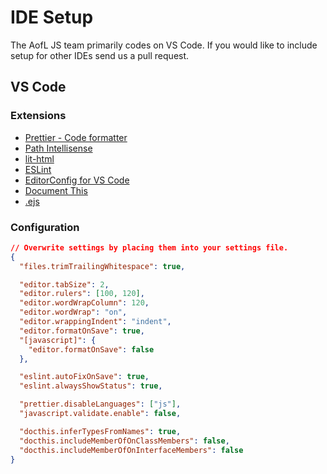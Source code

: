 # IDE Setup

The AofL JS team primarily codes on VS Code. If you would like to include setup for other IDEs send us a pull request.

## VS Code

### Extensions

- [Prettier - Code formatter](https://marketplace.visualstudio.com/items?itemName=esbenp.prettier-vscode)
- [Path Intellisense](https://marketplace.visualstudio.com/items?itemName=christian-kohler.path-intellisense)
- [lit-html](https://marketplace.visualstudio.com/items?itemName=bierner.lit-html)
- [ESLint](https://marketplace.visualstudio.com/items?itemName=dbaeumer.vscode-eslint)
- [EditorConfig for VS Code](https://marketplace.visualstudio.com/items?itemName=EditorConfig.EditorConfig)
- [Document This](https://marketplace.visualstudio.com/items?itemName=joelday.docthis)
- [.ejs](https://marketplace.visualstudio.com/items?itemName=QassimFarid.ejs-language-support)

### Configuration

```json
// Overwrite settings by placing them into your settings file.
{
  "files.trimTrailingWhitespace": true,

  "editor.tabSize": 2,
  "editor.rulers": [100, 120],
  "editor.wordWrapColumn": 120,
  "editor.wordWrap": "on",
  "editor.wrappingIndent": "indent",
  "editor.formatOnSave": true,
  "[javascript]": {
    "editor.formatOnSave": false
  },

  "eslint.autoFixOnSave": true,
  "eslint.alwaysShowStatus": true,

  "prettier.disableLanguages": ["js"],
  "javascript.validate.enable": false,

  "docthis.inferTypesFromNames": true,
  "docthis.includeMemberOfOnClassMembers": false,
  "docthis.includeMemberOfOnInterfaceMembers": false
}
```
